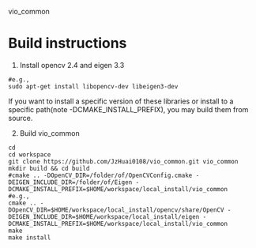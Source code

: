 vio_common

# Build instructions

1. Install opencv 2.4 and eigen 3.3

```
#e.g., 
sudo apt-get install libopencv-dev libeigen3-dev
```

If you want to install a specific version of these libraries or install to a specific path(note -DCMAKE\_INSTALL\_PREFIX), you may build them from source.

2. Build vio_common

```
cd 
cd workspace
git clone https://github.com/JzHuai0108/vio_common.git vio_common
mkdir build && cd build
#cmake .. -DOpenCV_DIR=/folder/of/OpenCVConfig.cmake -DEIGEN_INCLUDE_DIR=/folder/of/Eigen -DCMAKE_INSTALL_PREFIX=$HOME/workspace/local_install/vio_common
#e.g.,
cmake .. -DOpenCV_DIR=$HOME/workspace/local_install/opencv/share/OpenCV -DEIGEN_INCLUDE_DIR=$HOME/workspace/local_install/eigen -DCMAKE_INSTALL_PREFIX=$HOME/workspace/local_install/vio_common
make
make install
```


